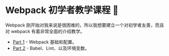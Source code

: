 # Webpack 初学者教学课程 :school:

Webpack 刚开始对我来说是很困难的，所以我想要建立一个对初学者友善，而且对 webpack 有着非常全面的介绍教学。

- [Part 1](./zh-cn/part1) - Webpack 基础和配置。
- [Part 2](./zh-cn/part2) - Babel、Lint、以及环境变数。
